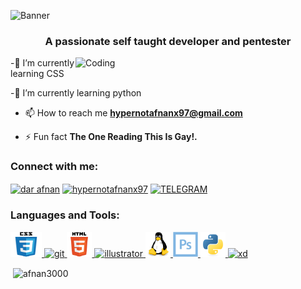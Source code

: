 ![Banner](https://github.com/afnan3000/afnan3000/blob/main/Assets/IMG_20210516_095914_832.png)
<h3 align="center">A passionate self taught developer and pentester</h3>
<img align="right" alt="Coding" width="400" src="https://github.com/HyperNotAfnanX97/afnan3000/blob/main/Assets/81RA.gif">
-🌱 I’m currently learning CSS 

-🌱 I’m currently learning python

- 📫 How to reach me **hypernotafnanx97@gmail.com**

- ⚡ Fun fact **The One Reading This Is Gay!.**

<h3 align="left">Connect with me:</h3>
<p align="left">
<a href="https://fb.com" target="blank"><img align="center" src="https://github.com/afnan3000/afnan3000/blob/main/Assets/download.png" alt="dar afnan" height="50" width="50" /></a>
<a href="https://instagram.com/notafnanx97" target="blank"><img align="center" src="https://github.com/afnan3000/afnan3000/blob/main/Assets/IMG_20210516_100602_083%5B1%5D.jpg" alt="hypernotafnanx97" height="50" width="50" /></a>
<a href="https://t.me/hypernotAfnanx97" target="blank"><img align="center" src="https://github.com/afnan3000/afnan3000/blob/main/Assets/IMG_20210516_100605_103%5B1%5D.png" alt="TELEGRAM" height="50" width="50" /></a>

<h3 align="left">Languages and Tools:</h3>
<p align="left"> <a href="https://www.w3schools.com/css/" target="_blank"> <img src="https://raw.githubusercontent.com/devicons/devicon/master/icons/css3/css3-original-wordmark.svg" alt="css3" width="50" height="40"/> </a> <a href="https://git-scm.com/" target="_blank"> <img src="https://www.vectorlogo.zone/logos/git-scm/git-scm-icon.svg" alt="git" width="40" height="40"/> </a> <a href="https://www.w3.org/html/" target="_blank"> <img src="https://raw.githubusercontent.com/devicons/devicon/master/icons/html5/html5-original-wordmark.svg" alt="html5" width="40" height="40"/> </a> <a href="https://www.adobe.com/in/products/illustrator.html" target="_blank"> <img src="https://www.vectorlogo.zone/logos/adobe_illustrator/adobe_illustrator-icon.svg" alt="illustrator" width="40" height="40"/> </a> <a href="https://www.linux.org/" target="_blank"> <img src="https://raw.githubusercontent.com/devicons/devicon/master/icons/linux/linux-original.svg" alt="linux" width="40" height="40"/> </a> <a href="https://www.photoshop.com/en" target="_blank"> <img src="https://raw.githubusercontent.com/devicons/devicon/master/icons/photoshop/photoshop-line.svg" alt="photoshop" width="40" height="40"/> </a> <a href="https://www.python.org" target="_blank"> <img src="https://raw.githubusercontent.com/devicons/devicon/master/icons/python/python-original.svg" alt="python" width="40" height="40"/> </a> <a href="https://www.adobe.com/products/xd.html" target="_blank"> <img src="https://cdn.worldvectorlogo.com/logos/adobe-xd.svg" alt="xd" width="40" height="40"/> </a> </p>

<p>&nbsp;<img align="center" src="https://github-readme-stats.vercel.app/api?username=afnan3000&show_icons=true&locale=en" alt="afnan3000" /></p>
